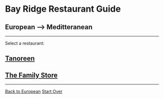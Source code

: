 # Bay Ridge Restaurant Guide
## European --> Meditteranean
---
Select a restaurant:
## [Tanoreen](https://tanoreen.com/)
## [The Family Store](http://familystorecooks.com/)
---
[Back to European](european.md) 
[Start Over](../home.md)